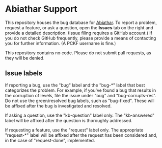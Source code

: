 # Abiathar Support
This repository houses the bug database for [Abiathar](http://www.pckf.com/viewtopic.php?t=3023). To report a problem, request a feature, or ask a question, open the **Issues** tab on the right and provide a detailed description. (Issue filing requires a GitHub account.) If you do not check GitHub frequently, please provide a means of contacting you for further information. (A PCKF username is fine.)

This repository contains no code. Please do not submit pull requests, as they will be denied.

## Issue labels
If reporting a bug, use the "bug" label and the "bug-*" label that best categorizes the problem. For example, if you've found a bug that results in the corruption of levels, file the issue under "bug" and "bug-corrupts-res". Do not use the green/resolved bug labels, such as "bug-fixed". These will be affixed after the bug is investigated and resolved.

If asking a question, use the "kb-question" label only. The "kb-answered" label will be affixed after the question is thoroughly addressed.

If requesting a feature, use the "request" label only. The appropriate "request-*" label will be affixed after the request has been considered and, in the case of "request-done", implemented.